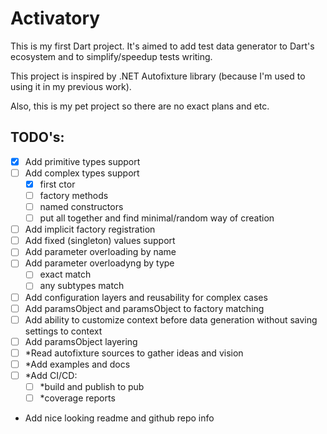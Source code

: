 # Activatory

This is my first Dart project.
It's aimed to add test data generator to Dart's ecosystem and to simplify/speedup tests writing.

This project is inspired by .NET Autofixture library (because I'm used to using it in my previous work).

Also, this is my pet project so there are no exact plans and etc.

## TODO's:
- [x] Add primitive types support
- [ ] Add complex types support
  - [x] first ctor
  - [ ] factory methods
  - [ ] named constructors
  - [ ] put all together and find minimal/random way of creation
- [ ] Add implicit factory registration
- [ ] Add fixed (singleton) values support
- [ ] Add parameter overloading by name
- [ ] Add parameter overloadyng by type
  - [ ] exact match
  - [ ] any subtypes match
- [ ] Add configuration layers and reusability for complex cases
- [ ] Add paramsObject and paramsObject to factory matching
- [ ] Add ability to customize context before data generation without saving settings to context
- [ ] Add paramsObject layering
- [ ] *Read autofixture sources to gather ideas and vision
- [ ] *Add examples and docs
- [ ] *Add CI/CD:
  - [ ] *build and publish to pub
  - [ ] *coverage reports
- Add nice looking readme and github repo info

